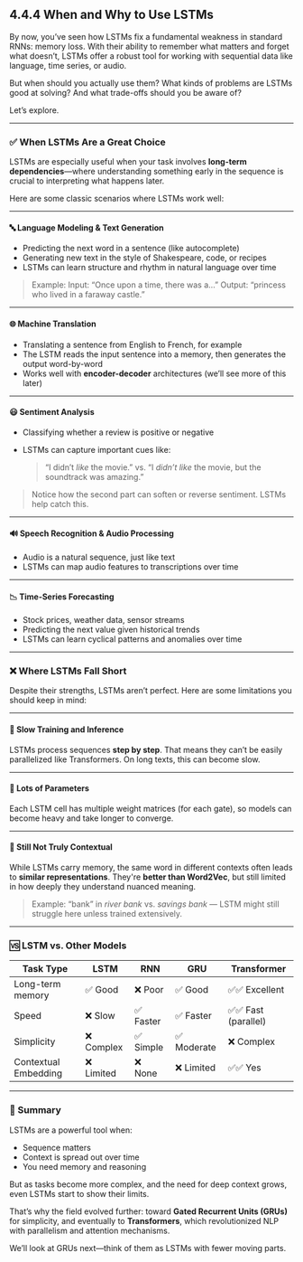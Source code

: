 
## **4.4.4 When and Why to Use LSTMs**

By now, you’ve seen how LSTMs fix a fundamental weakness in standard RNNs: memory loss. With their ability to remember what matters and forget what doesn’t, LSTMs offer a robust tool for working with sequential data like language, time series, or audio.

But when should you actually use them? What kinds of problems are LSTMs good at solving? And what trade-offs should you be aware of?

Let’s explore.

---

### ✅ **When LSTMs Are a Great Choice**

LSTMs are especially useful when your task involves **long-term dependencies**—where understanding something early in the sequence is crucial to interpreting what happens later.

Here are some classic scenarios where LSTMs work well:

---

#### 🔤 **Language Modeling & Text Generation**

* Predicting the next word in a sentence (like autocomplete)
* Generating new text in the style of Shakespeare, code, or recipes
* LSTMs can learn structure and rhythm in natural language over time

> Example:
> Input: “Once upon a time, there was a…”
> Output: “princess who lived in a faraway castle.”

---

#### 🌐 **Machine Translation**

* Translating a sentence from English to French, for example
* The LSTM reads the input sentence into a memory, then generates the output word-by-word
* Works well with **encoder-decoder** architectures (we’ll see more of this later)

---

#### 😃 **Sentiment Analysis**

* Classifying whether a review is positive or negative
* LSTMs can capture important cues like:

  > “I didn’t *like* the movie.”
  > vs.
  > “I *didn’t like* the movie, but the soundtrack was amazing.”

> Notice how the second part can soften or reverse sentiment. LSTMs help catch this.

---

#### 🔊 **Speech Recognition & Audio Processing**

* Audio is a natural sequence, just like text
* LSTMs can map audio features to transcriptions over time

---

#### 📉 **Time-Series Forecasting**

* Stock prices, weather data, sensor streams
* Predicting the next value given historical trends
* LSTMs can learn cyclical patterns and anomalies over time

---

### ❌ **Where LSTMs Fall Short**

Despite their strengths, LSTMs aren’t perfect. Here are some limitations you should keep in mind:

---

#### 🐢 **Slow Training and Inference**

LSTMs process sequences **step by step**. That means they can’t be easily parallelized like Transformers. On long texts, this can become slow.

---

#### 🧮 **Lots of Parameters**

Each LSTM cell has multiple weight matrices (for each gate), so models can become heavy and take longer to converge.

---

#### 🧠 **Still Not Truly Contextual**

While LSTMs carry memory, the same word in different contexts often leads to **similar representations**. They're **better than Word2Vec**, but still limited in how deeply they understand nuanced meaning.

> Example:
> “bank” in *river bank* vs. *savings bank* — LSTM might still struggle here unless trained extensively.

---

### 🆚 **LSTM vs. Other Models**

| Task Type            | LSTM      | RNN      | GRU        | Transformer        |
| -------------------- | --------- | -------- | ---------- | ------------------ |
| Long-term memory     | ✅ Good    | ❌ Poor   | ✅ Good     | ✅✅ Excellent       |
| Speed                | ❌ Slow    | ✅ Faster | ✅ Faster   | ✅✅ Fast (parallel) |
| Simplicity           | ❌ Complex | ✅ Simple | ✅ Moderate | ❌ Complex          |
| Contextual Embedding | ❌ Limited | ❌ None   | ❌ Limited  | ✅✅ Yes             |

---

### 🧩 Summary

LSTMs are a powerful tool when:

* Sequence matters
* Context is spread out over time
* You need memory and reasoning

But as tasks become more complex, and the need for deep context grows, even LSTMs start to show their limits.

That’s why the field evolved further: toward **Gated Recurrent Units (GRUs)** for simplicity, and eventually to **Transformers**, which revolutionized NLP with parallelism and attention mechanisms.

We’ll look at GRUs next—think of them as LSTMs with fewer moving parts.


